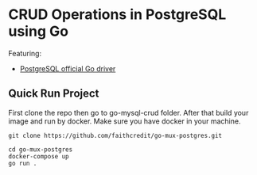 # CRUD Operations in PostgreSQL using Go 

Featuring: 

* [PostgreSQL official Go driver](https://github.com/jinzhu/gorm/dialects/postgres)


## Quick Run Project
First clone the repo then go to go-mysql-crud folder. After that build your image and run by docker. Make sure you have docker in your machine. 

```
git clone https://github.com/faithcredit/go-mux-postgres.git

cd go-mux-postgres
docker-compose up
go run .
```
